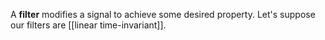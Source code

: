 A **filter** modifies a signal to achieve some desired property. Let's suppose our filters are [[linear time-invariant]].